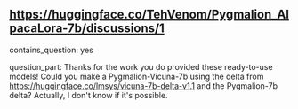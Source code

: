 ## https://huggingface.co/TehVenom/Pygmalion_AlpacaLora-7b/discussions/1

contains_question: yes

question_part: Thanks for the work you do provided these ready-to-use models! Could you make a Pygmalion-Vicuna-7b using the delta from https://huggingface.co/lmsys/vicuna-7b-delta-v1.1 and the Pygmalion-7b delta? Actually, I don't know if it's possible.
